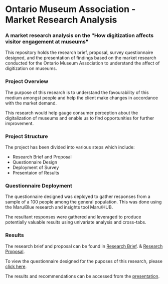 
# Ontario Museum Association - Market Research Analysis
### **A market research analysis on the "How digitization affects visitor engagement at museums"**
This repository holds the research brief, proposal, survey questionnaire designed, and the presentation of findings based on the market research conducted for the Ontario Museum Association to understand the affect of digitization on museums.


### Project Overview
The purpose of this research is to understand the favourability of this medium amongst people and help the client make changes in accordance with the market demand.

This research would help gauge consumer perception about the digitalization of museums and enable us to find opportunities for further improvement.


### Project Structure
The project has been divided into various steps which include:

- Research Brief and Proposal<br />
- Questionnaire Design<br />
- Deployment of Survey<br />
- Presentaion of Results

### Questionnaire Deployment
The questionnaire designed was deployed to gather responses from a sample of a 100 people among the general population. This was done using the Maru/Blue research and insights tool Maru/HUB.

The resultant responses were gathered and leveraged to produce potentially valuable results using univariate analysis and cross-tabs.


### Results
The research brief and proposal can be found in [Research Brief](). & [Research Proposal]().

To view the questionnaire designed for the puposes of this research, please [click here]().

The results and recommendations can be accessed from the [presentation](). 

